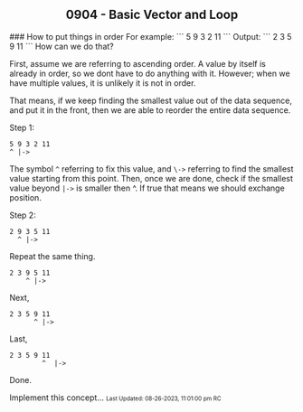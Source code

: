 <h2 align="center">0904 - Basic Vector and Loop</h2>
### How to put things in order
For example:
```
5 9 3 2 11
```
Output:
```
2 3 5 9 11
```
How can we do that?

First, assume we are referring to ascending order. A value by itself is already in order, so we dont have to do anything with it. However; when we have multiple values, it is unlikely it is not in order. 

That means, if we keep finding the smallest value out of the data sequence, and put it in the front, then we are able to reorder the entire data sequence.

Step 1: 
```
5 9 3 2 11
^ |->
```

The symbol ```^``` referring to fix this value, and ```\->``` referring to find the smallest value starting from this point. Then, once we are done, check if the smallest value beyond ```|->``` is smaller then ^. If true that means we should exchange position. 

Step 2:
```
2 9 3 5 11
  ^ |->
```
Repeat the same thing.
```
2 3 9 5 11
    ^ |->
```
Next,
```
2 3 5 9 11
	  ^ |->
```
Last,
```
2 3 5 9 11
	    ^  |-> 
```

Done.

Implement this concept... 
<font size = 1>Last Updated: 08-26-2023, 11:01:00 pm RC</font>
